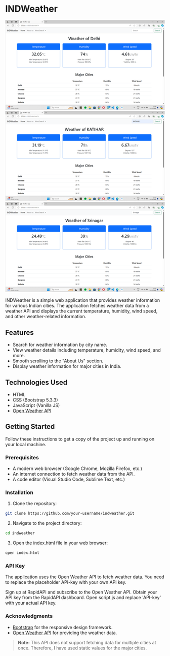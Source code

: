 # INDWeather

![screenshot](assets/Screenshot1.png)
![screenshot](assets/Screenshot2.png)
![screenshot](assets/Screenshot3.png)

INDWeather is a simple web application that provides weather information for various Indian cities. The application fetches weather data from a weather API and displays the current temperature, humidity, wind speed, and other weather-related information.

## Features

- Search for weather information by city name.
- View weather details including temperature, humidity, wind speed, and more.
- Smooth scrolling to the "About Us" section.
- Display weather information for major cities in India.

## Technologies Used

- HTML
- CSS (Bootstrap 5.3.3)
- JavaScript (Vanilla JS)
- [Open Weather API](https://rapidapi.com/open-weather-map/)

## Getting Started

Follow these instructions to get a copy of the project up and running on your local machine.

### Prerequisites

- A modern web browser (Google Chrome, Mozilla Firefox, etc.)
- An internet connection to fetch weather data from the API.
- A code editor (Visual Studio Code, Sublime Text, etc.)

### Installation

1. Clone the repository:

```bash
git clone https://github.com/your-username/indweather.git
```

2. Navigate to the project directory:

```bash
cd indweather
```

3. Open the index.html file in your web browser:

```bash
open index.html
```

### API Key

The application uses the Open Weather API to fetch weather data. You need to replace the placeholder API-key with your own API key.

Sign up at RapidAPI and subscribe to the Open Weather API.
Obtain your API key from the RapidAPI dashboard.
Open script.js and replace 'API-key' with your actual API key.

### Acknowledgments

- [Bootstrap](https://getbootstrap.com/) for the responsive design framework.
- [Open Weather API](https://rapidapi.com/open-weather-map/) for providing the weather data.


> **Note:** 
This API does not support fetching data for multiple cities at once. Therefore, I have used static values for the major cities.